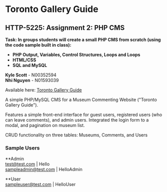 # Toronto Gallery Guide
## HTTP-5225: Assignment 2: PHP CMS
**Task: In groups students will create a small PHP CMS from scratch (using the code sample built in class):**
- **PHP Output, Variables, Control Structures, Loops and Loops**
- **HTML/CSS**
- **SQL and MySQL**


**Kyle Scott** - N00352594  
**Nhi Nguyen** - N01593039

Available here: [Toronto Gallery Guide](https://karscottcodes.com/toronto-gallery-guide/ "Toronto Gallery Guide")

A simple PHP/MySQL CMS for a Museum Commenting Website ("Toronto Gallery Guide").

Features a simple front-end interface for guest users, registered users (who can leave comments), and admin users. Integrated the login form to a modal, and pagination on museum list.

CRUD functionality on three tables: Museums, Comments, and Users

### Sample Users

**Admin  
test@test.com | Hello  
sampleadmin@test.com | HelloAdmin  

**User  
sampleuser@test.com | HelloUser  

